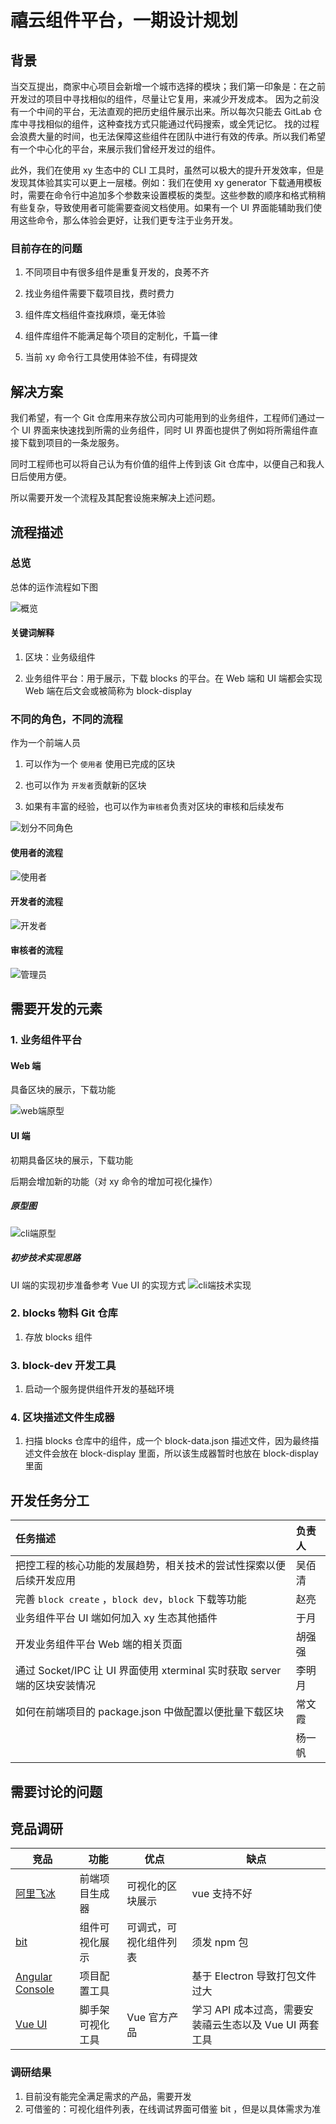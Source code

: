 #  禧云组件平台，一期设计规划

## 背景

当交互提出，商家中心项目会新增一个城市选择的模块；我们第一印象是：在之前开发过的项目中寻找相似的组件，尽量让它复用，来减少开发成本。
因为之前没有一个中间的平台，无法直观的把历史组件展示出来。所以每次只能去 GitLab 仓库中寻找相似的组件，这种查找方式只能通过代码搜索，或全凭记忆。
找的过程会浪费大量的时间，也无法保障这些组件在团队中进行有效的传承。所以我们希望有一个中心化的平台，来展示我们曾经开发过的组件。

此外，我们在使用 xy 生态中的 CLI 工具时，虽然可以极大的提升开发效率，但是发现其体验其实可以更上一层楼。例如：我们在使用 xy generator 下载通用模板时，需要在命令行中追加多个参数来设置模板的类型。这些参数的顺序和格式稍稍有些复杂，导致使用者可能需要查阅文档使用。如果有一个 UI 界面能辅助我们使用这些命令，那么体验会更好，让我们更专注于业务开发。


### 目前存在的问题

1. 不同项目中有很多组件是重复开发的，良莠不齐

2. 找业务组件需要下载项目找，费时费力

3. 组件库文档组件查找麻烦，毫无体验

4. 组件库组件不能满足每个项目的定制化，千篇一律

5. 当前 xy 命令行工具使用体验不佳，有碍提效



## 解决方案

我们希望，有一个 Git 仓库用来存放公司内可能用到的业务组件，工程师们通过一个 UI 界面来快速找到所需的业务组件，同时 UI 界面也提供了例如将所需组件直接下载到项目的一条龙服务。

同时工程师也可以将自己认为有价值的组件上传到该 Git 仓库中，以便自己和我人日后使用方便。

所以需要开发一个流程及其配套设施来解决上述问题。	



## 流程描述

### 总览

总体的运作流程如下图

![概览](概览.png)

#### 关键词解释

1. 区块：业务级组件

2. 业务组件平台：用于展示，下载 blocks 的平台。在 Web 端和 UI 端都会实现Web 端在后文会或被简称为 block-display



### 不同的角色，不同的流程

作为一个前端人员

1. 可以作为一个 `使用者` 使用已完成的区块

2. 也可以作为 `开发者`贡献新的区块

3. 如果有丰富的经验，也可以作为`审核者`负责对区块的审核和后续发布

![划分不同角色](划分不同角色.png)



#### 使用者的流程

![使用者](使用者.png)



#### 开发者的流程

![开发者](开发者.png)

#### 审核者的流程

![管理员](管理员.png)





## 需要开发的元素

### 1. 业务组件平台

#### Web 端

具备区块的展示，下载功能

![web端原型](web端原型.png)



#### UI 端

初期具备区块的展示，下载功能

后期会增加新的功能（对 xy 命令的增加可视化操作）

##### 原型图

![cli端原型](cli端原型.png)

##### 初步技术实现思路

UI 端的实现初步准备参考 Vue UI 的实现方式
![cli端技术实现](cli端技术实现.png)






### 2. blocks 物料 Git 仓库

1. 存放 blocks 组件



### 3. block-dev 开发工具

1. 启动一个服务提供组件开发的基础环境



### 4. 区块描述文件生成器

1. 扫描 blocks 仓库中的组件，成一个 block-data.json 描述文件，因为最终描述文件会放在 block-display 里面，所以该生成器暂时也放在 block-display 里面



## 开发任务分工


| 任务描述                                   |         负责人       |
| :-------------------------- | :-------------------------------------------------------- |
| 把控工程的核心功能的发展趋势，相关技术的尝试性探索以便后续开发应用 | 吴佰清                                                    |
| 完善 `block create` ，`block dev`，`block` 下载等功能        | 赵亮                                                      |
| 业务组件平台 UI 端如何加入 xy 生态其他插件                   | 于月                                                      |
| 开发业务组件平台 Web 端的相关页面                            | 胡强强                                                    |
| 通过 Socket/IPC 让 UI 界面使用 xterminal 实时获取 server 端的区块安装情况 | 李明月                                                    |
| 如何在前端项目的 package.json 中做配置以便批量下载区块       | 常文霞                                                    |
|  | 杨一帆                                                    |



## 需要讨论的问题



## 竞品调研

| 竞品                                                           | 功能               | 优点                   | 缺点                                                    |
| -------------------------------------------------------------- | ------------------ | ---------------------- | ------------------------------------------------------- |
| [阿里飞冰](https://ice.work/block)                             | 前端项目生成器     | 可视化的区块展示       | vue 支持不好                                            |
| [bit](https://bit.dev/components)                              | 组件可视化展示     | 可调式，可视化组件列表 | 须发 npm 包                                               |
| [Angular Console](https://angularconsole.com/)                 | 项目配置工具       |                        | 基于 Electron 导致打包文件过大                          |
| [Vue UI](https://cli.vuejs.org/zh/dev-guide/ui-info.html#logo) | 脚手架可视化工具  | Vue 官方产品           | 学习 API 成本过高，需要安装禧云生态以及 Vue UI 两套工具 |

### 调研结果
1. 目前没有能完全满足需求的产品，需要开发
2. 可借鉴的：可视化组件列表，在线调试界面可借鉴 bit ，但是以具体需求为准

 

 

 


